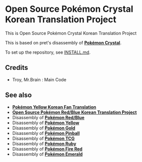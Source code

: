 # Open Source Pokémon Crystal Korean Translation Project
This is Open Source Pokémon Crystal Korean Translation Project

This is based on pret's disassembly of [**Pokémon Crystal**][pokecrystal].

To set up the repository, see [INSTALL.md](INSTALL.md).
## Credits
- Troy, Mr.Brain : Main Code

## See also

* [**Pokémon Yellow Korean Fan Translation**][pokeyellowkr]
* [**Open Source Pokémon Red/Blue Korean Translation Project**][pokeredkr]
* Disassembly of [**Pokémon Red/Blue**][pokered]
* Disassembly of [**Pokémon Yellow**][pokeyellow]
* Disassembly of [**Pokémon Gold**][pokegold]
* Disassembly of [**Pokémon Pinball**][pokepinball]
* Disassembly of [**Pokémon TCG**][poketcg]
* Disassembly of [**Pokémon Ruby**][pokeruby]
* Disassembly of [**Pokémon Fire Red**][pokefirered]
* Disassembly of [**Pokémon Emerald**][pokeemerald]

[pokeyellowkr]: https://github.com/Wintiger0222/pokeyellowkr 
[pokeredkr]:https://github.com/009342/pokered/tree/Pokémon-Yellow-Based-Translation
[pokered]: https://github.com/pret/pokered
[pokeyellow]: https://github.com/pret/pokeyellow
[pokegold]: https://github.com/pret/pokegold
[pokepinball]: https://github.com/pret/pokepinball
[poketcg]: https://github.com/pret/poketcg
[pokeruby]: https://github.com/pret/pokeruby
[pokefirered]: https://github.com/pret/pokefirered
[pokeemerald]: https://github.com/pret/pokeemerald
[pokecrystal]: https://github.com/pret/pokecrystal
[Discord]: https://discord.gg/cJxDDVP
[irc]: https://kiwiirc.com/client/irc.freenode.net/?#pret
[travis]: https://travis-ci.org/pret/pokecrystal
[travis-badge]: https://travis-ci.org/pret/pokecrystal.svg?branch=master
